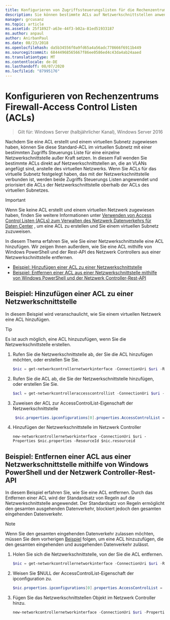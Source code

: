 ```yaml
---
title: Konfigurieren von Zugriffssteuerungslisten für die Rechenzentrumsfirewall
description: Sie können bestimmte ACLs auf Netzwerkschnittstellen anwenden.  Wenn ACLs auch für das virtuelle Subnetz festgelegt sind, mit dem die Netzwerkschnittstelle verbunden ist, werden beide ACLs angewendet, aber die ACLs der Netzwerkschnittstelle sind oberhalb der ACLs des virtuellen Subnetzes priorisiert.
manager: grcusanz
ms.topic: article
ms.assetid: 25f18927-a63e-44f3-b02a-81ed51933187
ms.author: anpaul
author: AnirbanPaul
ms.date: 08/23/2018
ms.openlocfilehash: da5b34556f0a9fd65a4a56adc778666f6911b449
ms.sourcegitcommit: 68444968565667f86ee0586ed4c43da4ab24aaed
ms.translationtype: MT
ms.contentlocale: de-DE
ms.lasthandoff: 08/07/2020
ms.locfileid: "87995176"
---
```

# <a name="configure-datacenter-firewall-access-control-lists-acls"></a>Konfigurieren von Rechenzentrums Firewall-Access Control Listen (ACLs)

>Gilt für: Windows Server (halbjährlicher Kanal), Windows Server 2016

Nachdem Sie eine ACL erstellt und einem virtuellen Subnetz zugewiesen haben, können Sie diese Standard-ACL im virtuellen Subnetz mit einer bestimmten Zugriffs Steuerungs Liste für eine einzelne Netzwerkschnittstelle außer Kraft setzen.  In diesem Fall wenden Sie bestimmte ACLs direkt auf Netzwerkschnittstellen an, die an VLANs angefügt sind, anstelle des virtuellen Netzwerks. Wenn Sie ACLs für das virtuelle Subnetz festgelegt haben, das mit der Netzwerkschnittstelle verbunden ist, werden beide Zugriffs Steuerungs Listen angewendet und priorisiert die ACLs der Netzwerkschnittstelle oberhalb der ACLs des virtuellen Subnetzes.

>[!IMPORTANT]
>Wenn Sie keine ACL erstellt und einem virtuellen Netzwerk zugewiesen haben, finden Sie weitere Informationen unter [Verwenden von Access Control Listen (ACLs) zum Verwalten des Netzwerk Datenverkehrs für Daten Center](./use-acls-for-traffic-flow.md) , um eine ACL zu erstellen und Sie einem virtuellen Subnetz zuzuweisen.

In diesem Thema erfahren Sie, wie Sie einer Netzwerkschnittstelle eine ACL hinzufügen. Wir zeigen Ihnen außerdem, wie Sie eine ACL mithilfe von Windows PowerShell und der Rest-API des Netzwerk Controllers aus einer Netzwerkschnittstelle entfernen.

- [Beispiel: Hinzufügen einer ACL zu einer Netzwerkschnittstelle](#example-add-an-acl-to-a-network-interface)
- [Beispiel: Entfernen einer ACL aus einer Netzwerkschnittstelle mithilfe von Windows PowerShell und der Netzwerk Controller-Rest-API](#example-remove-an-acl-from-a-network-interface-by-using-windows-powershell-and-the-network-controller-rest-api)


## <a name="example-add-an-acl-to-a-network-interface"></a>Beispiel: Hinzufügen einer ACL zu einer Netzwerkschnittstelle
In diesem Beispiel wird veranschaulicht, wie Sie einem virtuellen Netzwerk eine ACL hinzufügen.

>[!TIP]
>Es ist auch möglich, eine ACL hinzuzufügen, wenn Sie die Netzwerkschnittstelle erstellen.

1. Rufen Sie die Netzwerkschnittstelle ab, der Sie die ACL hinzufügen möchten, oder erstellen Sie Sie.

   ```PowerShell
   $nic = get-networkcontrollernetworkinterface -ConnectionUri $uri -ResourceId "MyVM_Ethernet1"
   ```

2. Rufen Sie die ACL ab, die Sie der Netzwerkschnittstelle hinzufügen, oder erstellen Sie Sie.

   ```PowerShell
   $acl = get-networkcontrolleraccesscontrollist -ConnectionUri $uri -resourceid "AllowAllACL"
   ```

3. Zuweisen der ACL zur AccessControlList-Eigenschaft der Netzwerkschnittstelle

   ```PowerShell
    $nic.properties.ipconfigurations[0].properties.AccessControlList = $acl
   ```

4. Hinzufügen der Netzwerkschnittstelle im Netzwerk Controller

   ```
   new-networkcontrollernetworkinterface -ConnectionUri $uri -Properties $nic.properties -ResourceId $nic.resourceid
   ```

## <a name="example-remove-an-acl-from-a-network-interface-by-using-windows-powershell-and-the-network-controller-rest-api"></a>Beispiel: Entfernen einer ACL aus einer Netzwerkschnittstelle mithilfe von Windows PowerShell und der Netzwerk Controller-Rest-API
In diesem Beispiel erfahren Sie, wie Sie eine ACL entfernen. Durch das Entfernen einer ACL wird der Standardsatz von Regeln auf die Netzwerkschnittstelle angewendet. Der Standardsatz von Regeln ermöglicht den gesamten ausgehenden Datenverkehr, blockiert jedoch den gesamten eingehenden Datenverkehr.

>[!NOTE]
>Wenn Sie den gesamten eingehenden Datenverkehr zulassen möchten, müssen Sie dem vorherigen [Beispiel](#example-add-an-acl-to-a-network-interface) folgen, um eine ACL hinzuzufügen, die den gesamten eingehenden und ausgehenden Datenverkehr zulässt.


1. Holen Sie sich die Netzwerkschnittstelle, von der Sie die ACL entfernen.<br>
   ```PowerShell
   $nic = get-networkcontrollernetworkinterface -ConnectionUri $uri -ResourceId "MyVM_Ethernet1"
   ```

2. Weisen Sie $NULL der AccessControlList-Eigenschaft der ipconfiguration zu.<br>
   ```PowerShell
   $nic.properties.ipconfigurations[0].properties.AccessControlList = $null
   ```

3. Fügen Sie das Netzwerkschnittstellen Objekt im Netzwerk Controller hinzu.<br>
   ```PowerShell
   new-networkcontrollernetworkinterface -ConnectionUri $uri -Properties $nic.properties -ResourceId $nic.resourceid
   ```